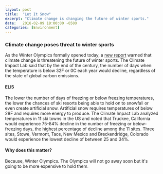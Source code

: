 ```yaml
---
layout: post
title:  "Let It Snow"
excerpt: "Climate change is changing the future of winter sports."
date:   2018-02-09 18:00:00 -0500
categories: [Environment]
---
```


### Climate change poses threat to winter sports

As the Winter Olympics formally opened today, a <a href="http://www.impactlab.org/news-insights/americas-shrinking-ski-season/?utm_source=newsletter&utm_medium=email&utm_campaign=&stream=top-stories" target="_blank">new report</a> warned that climate change is threatening the future of winter sports. The Climate Impact Lab said that by the end of the century, the number of days when the temperature is below 32F or 0C each year would decline, regardless of the state of global carbon emissions.

#### ELI5

The lower the number of days of freezing or below freezing temperatures, the lower the chances of ski resorts being able to hold on to snowfall or even create artificial snow. Artificial snow requires temperatures of below 28F and requires more energy to produce. The Climate Impact Lab analyzed temperatures in 11 ski towns in the US and noted that Truckee, California would experience 75-84% decline in the number of freezing or below-freezing days, the highest percentage of decline among the 11 sites. Three sites, Stowe, Vermont, Taos, New Mexico and Breckendridge, Colorado would experience the lowest decline of between 25 and 34%. 

#### Why does this matter?

Because, Winter Olympics. The Olympics will not go away soon but it's going to be more expensive to hold them.
